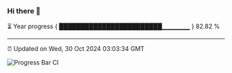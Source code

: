 ### Hi there 👋

⏳ Year progress { ████████████████████████▁▁▁▁▁▁ } 82.82 %

---

⏰ Updated on Wed, 30 Oct 2024 03:03:34 GMT

![Progress Bar CI](https://github.com/IshwaranRudhara/GIT-ACTION/workflows/Progress%20Bar%20CI/badge.svg)
